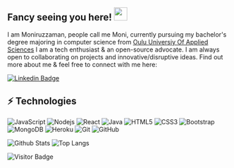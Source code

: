 ## Fancy seeing you here! <img src="https://raw.githubusercontent.com/aemmadi/aemmadi/master/wave.gif" width="30px">

I am Moniruzzaman, people call me Moni, currently pursuing my bachelor's degree majoring in computer science from [Oulu Universiy Of Applied Sciences](https://oamk.fi/) I am a tech enthusiast & an open-source advocate. I am always open to collaborating on projects and innovative/disruptive ideas. Find out more about me & feel free to connect with me here:

[![Linkedin Badge](https://img.shields.io/badge/-Moni-blue?style=flat-square&logo=Linkedin&logoColor=white&link=https://www.linkedin.com/in/oamkdin16sp/)](https://www.linkedin.com/in/oamkdin16sp/)


## ⚡ Technologies

![JavaScript](https://img.shields.io/badge/-JavaScript-black?style=flat-square&logo=javascript)
![Nodejs](https://img.shields.io/badge/-Nodejs-black?style=flat-square&logo=Node.js)
![React](https://img.shields.io/badge/-React-black?style=flat-square&logo=react)
![Java](https://img.shields.io/badge/-java-E34A86?style=flat-square&logo=java)
![HTML5](https://img.shields.io/badge/-HTML5-E34F26?style=flat-square&logo=html5&logoColor=white)
![CSS3](https://img.shields.io/badge/-CSS3-1572B6?style=flat-square&logo=css3)
![Bootstrap](https://img.shields.io/badge/-Bootstrap-563D7C?style=flat-square&logo=bootstrap)
![MongoDB](https://img.shields.io/badge/-MongoDB-black?style=flat-square&logo=mongodb)
![Heroku](https://img.shields.io/badge/-Heroku-430098?style=flat-square&logo=heroku)
![Git](https://img.shields.io/badge/-Git-black?style=flat-square&logo=git)
![GitHub](https://img.shields.io/badge/-GitHub-181717?style=flat-square&logo=github)



![Github Stats](https://github-readme-stats.vercel.app/api?username=onrush1995&count_private=true&show_icons=true&include_all_commits=true)
![Top Langs](https://github-readme-stats.vercel.app/api/top-langs/?username=onrush1995&hide=TeX&layout=compact)

![Visitor Badge](https://visitor-badge.laobi.icu/badge?page_id=onrush1995)
